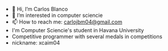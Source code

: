 - 👋 Hi, I’m Carlos Blanco
- 👀 I’m interested in computer sciencie
- 📫 How to reach me: carlojbm04@gmail.com
- I'm Computer Sciencie's student in Havana University
- Competitive programmer with several medals in competitions
- nickname: xcaim04

<!---
xcaim04/xcaim04 is a ✨ special ✨ repository because its `README.md` (this file) appears on your GitHub profile.
You can click the Preview link to take a look at your changes.
--->
